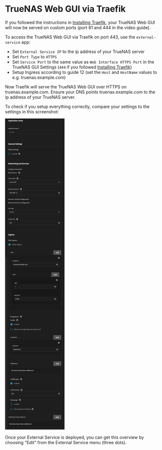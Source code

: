 # TrueNAS Web GUI via Traefik

If you followed the instructions in [Installing Traefik](/charts/enterprise/traefik/how-to/), your TrueNAS Web GUI will now be served on custom ports (port 81 and 444 in the video guide).

To access the TrueNAS Web GUI via Traefik on port 443, use the `external-service` app:

- Set `External Service IP` to the ip address of your TrueNAS server
- Set `Port Type` to `HTTPS`
- Set `Service Port` to the same value as `Web Interface HTTPS Port` in the TrueNAS GUI Settings (`444` if you followed [Installing Traefik](/charts/SCALE/enterprise/traefik/how-to/))
- Setup Ingress according to guide 12 (set the `Host` and `HostName` values to e.g. truenas.example.com)

Now Traefik will serve the TrueNAS Web GUI over HTTPS on truenas.example.com. Ensure your DNS points truenas.example.com to the ip address of your TrueNAS server.

To check if you setup everything correctly, compare your settings to the settings in this screenshot:

![Screenshot with External Service settings overview](img/truenas-web-gui-via-traefik-screenshot.png)

Once your External Service is deployed, you can get this overview by choosing "Edit" from the External Service menu (three dots).
